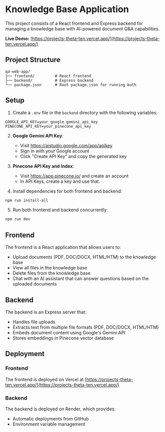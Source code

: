 # Knowledge Base Application

This project consists of a React frontend and Express backend for managing a knowledge base with AI-powered document Q&A capabilities.

**Live Demo:** [https://projects-theta-ten.vercel.app/](https://projects-theta-ten.vercel.app/)

## Project Structure

```
qa-web-app/
├── frontend/         # React frontend
├── backend/          # Express backend
└── package.json      # Root package.json for running both
```

## Setup

1. Create a `.env` file in the `backend` directory with the following variables:

```
GOOGLE_API_KEY=your_google_gemini_api_key
PINECONE_API_KEY=your_pinecone_api_key
```

2. **Google Gemini API Key**: 
   - Visit https://aistudio.google.com/app/apikey
   - Sign in with your Google account
   - Click "Create API Key" and copy the generated key

3. **Pinecone API Key and Index**:
   - Visit https://app.pinecone.io/ and create an account
   - In API Keys, create a key and use that.

4. Install dependencies for both frontend and backend:

```bash
npm run install-all
```

5. Run both frontend and backend concurrently:

```bash
npm run dev
```

## Frontend

The frontend is a React application that allows users to:
- Upload documents (PDF, DOC/DOCX, HTML/HTM) to the knowledge base
- View all files in the knowledge base
- Delete files from the knowledge base
- Chat with an AI assistant that can answer questions based on the uploaded documents

## Backend

The backend is an Express server that:
- Handles file uploads
- Extracts text from multiple file formats (PDF, DOC/DOCX, HTML/HTM)
- Embeds document content using Google's Gemini API
- Stores embeddings in Pinecone vector database

## Deployment

### Frontend
The frontend is deployed on Vercel at [https://projects-theta-ten.vercel.app/](https://projects-theta-ten.vercel.app/)

### Backend
The backend is deployed on Render, which provides:
- Automatic deployments from GitHub
- Environment variable management
